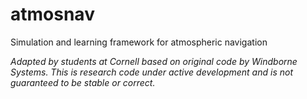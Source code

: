 # atmosnav
Simulation and learning framework for atmospheric navigation

<i>Adapted by students at Cornell based on original code by Windborne Systems. This is research code under active development and is not guaranteed to be stable or correct.</i>